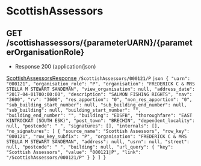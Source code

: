 # ScottishAssessors


## GET /scottishassessors/{parameterUARN}/{parameterOrganisationRole}
- Response 200 (application/json)

[ScottishAssessorsResponse](ScottishAssessorsResponse.md)
    ```
   /ScottishAssessors/000121/P
    ```
    ```json
   {
  "uarn": "000121",
  "organisation_role": "P",
  "organisation": "FREDERICK C & MRS STELLA M STEWART SANDEMAN",
  "view_organisation": null,
  "address_date": "2017-04-01T00:00:00",
  "description": "SALMON FISHING RIGHTS",
  "nav": "3600",
  "rv": "3600",
  "res_apportion": "0",
  "non_res_apportion": "0",
  "sub_building_start_number": null,
  "sub_building_end_number": null,
  "sub_building": null,
  "building_start_number": "",
  "building_end_number": "",
  "building": "EDSFB",
  "thoroughfare": "EAST KINTROCKAT (SOUTH ESK)",
  "post_town": "BRECHIN",
  "dependent_locality": null,
  "postcode": " ",
  "signatures": [],
  "internals": [],
  "no_signatures": [
    {
      "source_name": "Scottish Assessors",
      "row_key": "000121",
      "row_key_subfix": "P",
      "organisation": "FREDERICK C & MRS STELLA M STEWART SANDEMAN",
      "address": null,
      "usrn": null,
      "street": null,
      "postcode": " ",
      "building": null,
      "url_query": {
        "key": "Scottish Assessors",
        "value": "000121|P",
        "link": "/ScottishAssessors/000121/P"
      }
    }
  ]
}
    ```
